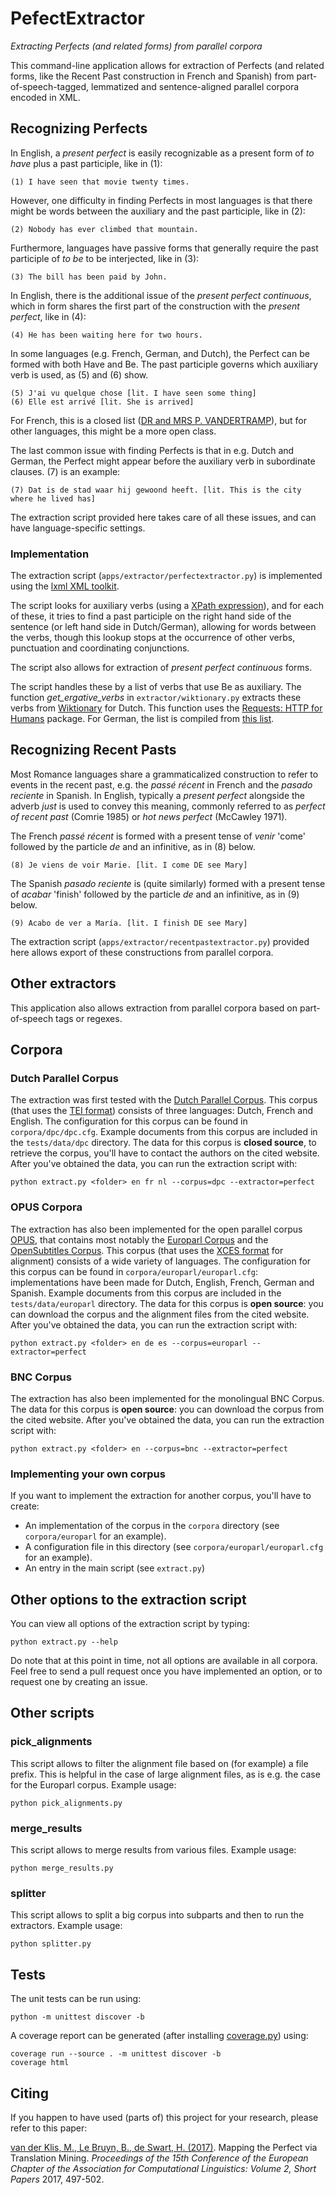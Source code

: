 # PefectExtractor
*Extracting Perfects (and related forms) from parallel corpora*

This command-line application allows for extraction of Perfects (and related forms, like the Recent Past construction in French and Spanish) from part-of-speech-tagged, lemmatized and sentence-aligned parallel corpora encoded in XML.
 
## Recognizing Perfects 

In English, a *present perfect* is easily recognizable as a present form of *to have* plus a past participle, like in (1):

    (1) I have seen that movie twenty times.

However, one difficulty in finding Perfects in most languages is that there might be words between the auxiliary and the past participle, like in (2):

    (2) Nobody has ever climbed that mountain.

Furthermore, languages have passive forms that generally require the past participle of *to be* to be interjected, like in (3):

    (3) The bill has been paid by John.
     
In English, there is the additional issue of the *present perfect continuous*, which in form shares the first part of the construction with the *present perfect*, like in (4):

    (4) He has been waiting here for two hours.
    
In some languages (e.g. French, German, and Dutch), the Perfect can be formed with both Have and Be. 
The past participle governs which auxiliary verb is used, as (5) and (6) show.

    (5) J'ai vu quelque chose [lit. I have seen some thing]
    (6) Elle est arrivé [lit. She is arrived]
    
For French, this is a closed list 
([DR and MRS P. VANDERTRAMP](https://en.wikipedia.org/wiki/Pass%C3%A9_compos%C3%A9#Auxiliary_.22.C3.8Atre.22)), 
but for other languages, this might be a more open class.

The last common issue with finding Perfects is that in e.g. Dutch and German, the Perfect might appear before the auxiliary verb in subordinate clauses. (7) is an example: 

    (7) Dat is de stad waar hij gewoond heeft. [lit. This is the city where he lived has]
    
The extraction script provided here takes care of all these issues, and can have language-specific settings. 

### Implementation 

The extraction script (`apps/extractor/perfectextractor.py`) is implemented using the [lxml XML toolkit](http://lxml.de/). 

The script looks for auxiliary verbs (using a [XPath expression](https://en.wikipedia.org/wiki/XPath)), and for each of these, 
it tries to find a past participle on the right hand side of the sentence (or left hand side in Dutch/German), allowing for words between the verbs, 
though this lookup stops at the occurrence of other verbs, punctuation and coordinating conjunctions.

The script also allows for extraction of *present perfect continuous* forms. 

The script handles these by a list of verbs that use Be as auxiliary. 
The function *get_ergative_verbs* in `extractor/wiktionary.py` extracts these verbs from [Wiktionary](https://en.wiktionary.org) for Dutch.
This function uses the [Requests: HTTP for Humans](http://docs.python-requests.org/) package.
For German, the list is compiled from [this list](https://deutsch.lingolia.com/en/grammar/verbs/sein-haben).

## Recognizing Recent Pasts

Most Romance languages share a grammaticalized construction to refer to events in the recent past, e.g. the *passé récent* in French and the *pasado reciente* in Spanish.
In English, typically a *present perfect* alongside the adverb *just* is used to convey this meaning, commonly referred to as *perfect of recent past* (Comrie 1985) or *hot news perfect* (McCawley 1971).

The French *passé récent* is formed with a present tense of *venir* 'come' followed by the particle *de* and an infinitive, as in (8) below.
 
    (8) Je viens de voir Marie. [lit. I come DE see Mary] 
    
The Spanish *pasado reciente* is (quite similarly) formed with a present tense of *acabar* 'finish' followed by the particle *de* and an infinitive, as in (9) below.

    (9) Acabo de ver a María. [lit. I finish DE see Mary]

The extraction script (`apps/extractor/recentpastextractor.py`) provided here allows export of these constructions from parallel corpora.  

## Other extractors

This application also allows extraction from parallel corpora based on part-of-speech tags or regexes. 

## Corpora

### Dutch Parallel Corpus

The extraction was first tested with the [Dutch Parallel Corpus](http://www.kuleuven-kulak.be/DPC).
This corpus (that uses the [TEI format](http://www.tei-c.org/)) consists of three languages: Dutch, French and English. 
The configuration for this corpus can be found in `corpora/dpc/dpc.cfg`.
Example documents from this corpus are included in the `tests/data/dpc` directory.
The data for this corpus is **closed source**, to retrieve the corpus, you'll have to contact the authors on the cited website.
After you've obtained the data, you can run the extraction script with:

    python extract.py <folder> en fr nl --corpus=dpc --extractor=perfect

### OPUS Corpora

The extraction has also been implemented for the open parallel corpus [OPUS](http://opus.nlpl.eu/), that contains most notably the [Europarl Corpus](http://opus.nlpl.eu/Europarl.php) and the [OpenSubtitles Corpus](http://opus.nlpl.eu/OpenSubtitles.php).
This corpus (that uses the [XCES format](http://www.tei-c.org/) for alignment) consists of a wide variety of languages. 
The configuration for this corpus can be found in `corpora/europarl/europarl.cfg`: implementations have been made for Dutch, English, French, German and Spanish. 
Example documents from this corpus are included in the `tests/data/europarl` directory.
The data for this corpus is **open source**: you can download the corpus and the alignment files from the cited website.
After you've obtained the data, you can run the extraction script with:

    python extract.py <folder> en de es --corpus=europarl --extractor=perfect

### BNC Corpus

The extraction has also been implemented for the monolingual BNC Corpus.
The data for this corpus is **open source**: you can download the corpus from the cited website.
After you've obtained the data, you can run the extraction script with:

    python extract.py <folder> en --corpus=bnc --extractor=perfect

### Implementing your own corpus

If you want to implement the extraction for another corpus, you'll have to create: 

* An implementation of the corpus in the `corpora` directory (see `corpora/europarl` for an example).
* A configuration file in this directory (see `corpora/europarl/europarl.cfg` for an example).
* An entry in the main script (see `extract.py`)

## Other options to the extraction script

You can view all options of the extraction script by typing:

    python extract.py --help

Do note that at this point in time, not all options are available in all corpora.
Feel free to send a pull request once you have implemented an option, or to request one by creating an issue. 

## Other scripts

### pick_alignments

This script allows to filter the alignment file based on (for example) a file prefix.
This is helpful in the case of large alignment files, as is e.g. the case for the Europarl corpus.
Example usage:

    python pick_alignments.py 

### merge_results

This script allows to merge results from various files.
Example usage:

    python merge_results.py 

### splitter

This script allows to split a big corpus into subparts and then to run the extractors.
Example usage:

    python splitter.py 

## Tests

The unit tests can be run using: 

    python -m unittest discover -b

A coverage report can be generated (after installing [coverage.py](https://coverage.readthedocs.io/en/coverage-4.2/)) using:

    coverage run --source . -m unittest discover -b
    coverage html

## Citing

If you happen to have used (parts of) this project for your research, please refer to this paper:

[van der Klis, M., Le Bruyn, B., de Swart, H. (2017)](http://www.aclweb.org/anthology/E17-2080). Mapping the Perfect via Translation Mining. *Proceedings of the 15th Conference of the European Chapter of the Association for Computational Linguistics: Volume 2, Short Papers* 2017, 497-502.
